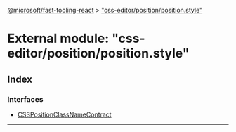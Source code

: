 [@microsoft/fast-tooling-react](../README.md) > ["css-editor/position/position.style"](../modules/_css_editor_position_position_style_.md)

# External module: "css-editor/position/position.style"

## Index

### Interfaces

* [CSSPositionClassNameContract](../interfaces/_css_editor_position_position_style_.csspositionclassnamecontract.md)

---

